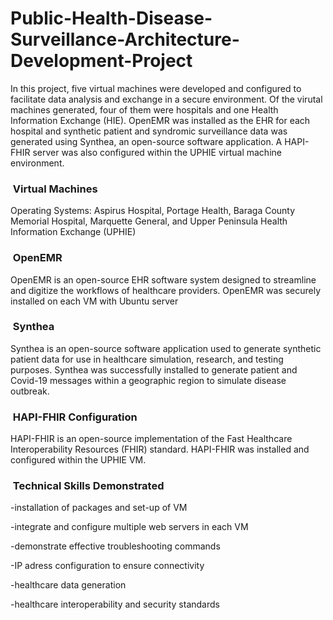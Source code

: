 # Public-Health-Disease-Surveillance-Architecture-Development-Project

In this project, five virtual machines were developed and configured to facilitate data analysis and exchange in a secure environment.  Of the virutal machines generated, four of them were hospitals and one Health Information Exchange (HIE). OpenEMR was installed as the EHR for each hospital and synthetic patient and syndromic surveillance data was generated using Synthea, an open-source software application.  A HAPI-FHIR server was also configured within the UPHIE virtual machine environment. 

<h3> &nbsp;Virtual Machines </h3>
Operating Systems: Aspirus Hospital, Portage Health, Baraga County Memorial Hospital, Marquette General, and Upper Peninsula Health Information Exchange (UPHIE)

<h3> &nbsp;OpenEMR </h3>
OpenEMR is an open-source EHR software system designed to streamline and digitize the workflows of healthcare providers. OpenEMR was securely installed on each VM with Ubuntu server

<h3> &nbsp;Synthea </h3>
Synthea is an open-source software application used to generate synthetic patient data for use in healthcare simulation, research, and testing purposes.  Synthea was successfully installed to generate patient and Covid-19 messages within a geographic region to simulate disease outbreak.

<h3> &nbsp;HAPI-FHIR Configuration </h3>
HAPI-FHIR is an open-source implementation of the Fast Healthcare Interoperability Resources (FHIR) standard.  HAPI-FHIR was installed and configured within the UPHIE VM. 

<h3> &nbsp;Technical Skills Demonstrated </h3>
-installation of packages and set-up of VM


-integrate and configure multiple web servers in each VM

-demonstrate effective troubleshooting commands

-IP adress configuration to ensure connectivity

-healthcare data generation 

-healthcare interoperability and security standards

